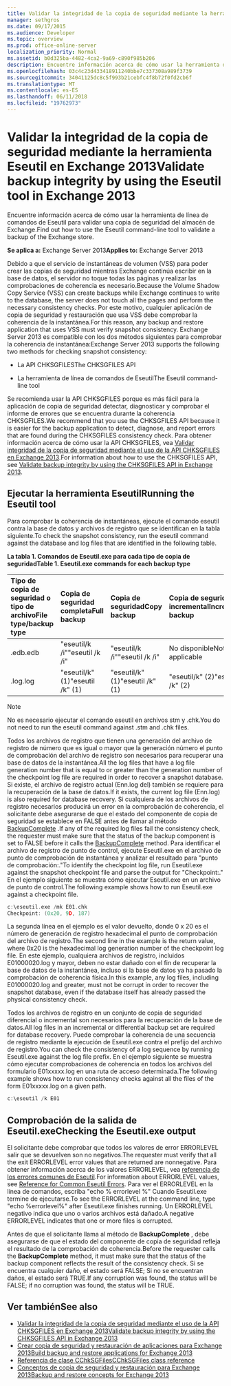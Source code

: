 ```yaml
---
title: Validar la integridad de la copia de seguridad mediante la herramienta Eseutil en Exchange 2013
manager: sethgros
ms.date: 09/17/2015
ms.audience: Developer
ms.topic: overview
ms.prod: office-online-server
localization_priority: Normal
ms.assetid: b0d325ba-4482-4ca2-9a69-c890f985b206
description: Encuentre información acerca de cómo usar la herramienta de línea de comandos de Eseutil para validar una copia de seguridad del almacén de Exchange.
ms.openlocfilehash: 03c4c23d433418911240bbe7c337308a989f3739
ms.sourcegitcommit: 34041125dc8c5f993b21cebfc4f8b72f0fd2cb6f
ms.translationtype: MT
ms.contentlocale: es-ES
ms.lasthandoff: 06/11/2018
ms.locfileid: "19762973"
---
```

#  <a name="validate-backup-integrity-by-using-the-eseutil-tool-in-exchange-2013"></a><span data-ttu-id="ce309-103">Validar la integridad de la copia de seguridad mediante la herramienta Eseutil en Exchange 2013</span><span class="sxs-lookup"><span data-stu-id="ce309-103">Validate backup integrity by using the Eseutil tool in Exchange 2013</span></span>

<span data-ttu-id="ce309-104">Encuentre información acerca de cómo usar la herramienta de línea de comandos de Eseutil para validar una copia de seguridad del almacén de Exchange.</span><span class="sxs-lookup"><span data-stu-id="ce309-104">Find out how to use the Eseutil command-line tool to validate a backup of the Exchange store.</span></span> 
  
<span data-ttu-id="ce309-105">**Se aplica a:** Exchange Server 2013</span><span class="sxs-lookup"><span data-stu-id="ce309-105">**Applies to:** Exchange Server 2013</span></span> 
  
<span data-ttu-id="ce309-106">Debido a que el servicio de instantáneas de volumen (VSS) para poder crear las copias de seguridad mientras Exchange continúa escribir en la base de datos, el servidor no toque todas las páginas y realizar las comprobaciones de coherencia es necesario.</span><span class="sxs-lookup"><span data-stu-id="ce309-106">Because the Volume Shadow Copy Service (VSS) can create backups while Exchange continues to write to the database, the server does not touch all the pages and perform the necessary consistency checks.</span></span> <span data-ttu-id="ce309-107">Por este motivo, cualquier aplicación de copia de seguridad y restauración que usa VSS debe comprobar la coherencia de la instantánea.</span><span class="sxs-lookup"><span data-stu-id="ce309-107">For this reason, any backup and restore application that uses VSS must verify snapshot consistency.</span></span> <span data-ttu-id="ce309-108">Exchange Server 2013 es compatible con los dos métodos siguientes para comprobar la coherencia de instantánea:</span><span class="sxs-lookup"><span data-stu-id="ce309-108">Exchange Server 2013 supports the following two methods for checking snapshot consistency:</span></span> 
  
- <span data-ttu-id="ce309-109">La API CHKSGFILES</span><span class="sxs-lookup"><span data-stu-id="ce309-109">The CHKSGFILES API</span></span>
    
- <span data-ttu-id="ce309-110">La herramienta de línea de comandos de Eseutil</span><span class="sxs-lookup"><span data-stu-id="ce309-110">The Eseutil command-line tool</span></span>
    
<span data-ttu-id="ce309-111">Se recomienda usar la API CHKSGFILES porque es más fácil para la aplicación de copia de seguridad detectar, diagnosticar y comprobar el informe de errores que se encuentra durante la coherencia CHKSGFILES.</span><span class="sxs-lookup"><span data-stu-id="ce309-111">We recommend that you use the CHKSGFILES API because it is easier for the backup application to detect, diagnose, and report errors that are found during the CHKSGFILES consistency check.</span></span> <span data-ttu-id="ce309-112">Para obtener información acerca de cómo usar la API CHKSGFILES, vea [Validar integridad de la copia de seguridad mediante el uso de la API CHKSGFILES en Exchange 2013](how-to-validate-backup-integrity-by-using-the-chksgfiles-api-in-exchange.md).</span><span class="sxs-lookup"><span data-stu-id="ce309-112">For information about how to use the CHKSGFILES API, see [Validate backup integrity by using the CHKSGFILES API in Exchange 2013](how-to-validate-backup-integrity-by-using-the-chksgfiles-api-in-exchange.md).</span></span>
  
## <a name="running-the-eseutil-tool"></a><span data-ttu-id="ce309-113">Ejecutar la herramienta Eseutil</span><span class="sxs-lookup"><span data-stu-id="ce309-113">Running the Eseutil tool</span></span>

<span data-ttu-id="ce309-114">Para comprobar la coherencia de instantáneas, ejecute el comando eseutil contra la base de datos y archivos de registro que se identifican en la tabla siguiente.</span><span class="sxs-lookup"><span data-stu-id="ce309-114">To check the snapshot consistency, run the eseutil command against the database and log files that are identified in the following table.</span></span> 
  
<span data-ttu-id="ce309-115">**La tabla 1. Comandos de Eseutil.exe para cada tipo de copia de seguridad**</span><span class="sxs-lookup"><span data-stu-id="ce309-115">**Table 1. Eseutil.exe commands for each backup type**</span></span>

|<span data-ttu-id="ce309-116">**Tipo de copia de seguridad o tipo de archivo**</span><span class="sxs-lookup"><span data-stu-id="ce309-116">**File type/backup type**</span></span>|<span data-ttu-id="ce309-117">**Copia de seguridad completa**</span><span class="sxs-lookup"><span data-stu-id="ce309-117">**Full backup**</span></span>|<span data-ttu-id="ce309-118">**Copia de seguridad**</span><span class="sxs-lookup"><span data-stu-id="ce309-118">**Copy backup**</span></span>|<span data-ttu-id="ce309-119">**Copia de seguridad incremental**</span><span class="sxs-lookup"><span data-stu-id="ce309-119">**Incremental backup**</span></span>|<span data-ttu-id="ce309-120">**Copia de seguridad diferencial**</span><span class="sxs-lookup"><span data-stu-id="ce309-120">**Differential backup**</span></span>|
|:-----|:-----|:-----|:-----|:-----|
|<span data-ttu-id="ce309-121">.edb</span><span class="sxs-lookup"><span data-stu-id="ce309-121">.edb</span></span>  <br/> |<span data-ttu-id="ce309-122">"eseutil/k /i"</span><span class="sxs-lookup"><span data-stu-id="ce309-122">"eseutil /k /i"</span></span>  <br/> |<span data-ttu-id="ce309-123">"eseutil/k /i"</span><span class="sxs-lookup"><span data-stu-id="ce309-123">"eseutil /k /i"</span></span>  <br/> |<span data-ttu-id="ce309-124">No disponible</span><span class="sxs-lookup"><span data-stu-id="ce309-124">Not applicable</span></span>  <br/> |<span data-ttu-id="ce309-125">No disponible</span><span class="sxs-lookup"><span data-stu-id="ce309-125">Not applicable</span></span>  <br/> |
|<span data-ttu-id="ce309-126">.log</span><span class="sxs-lookup"><span data-stu-id="ce309-126">.log</span></span>  <br/> |<span data-ttu-id="ce309-127">"eseutil/k" (1)</span><span class="sxs-lookup"><span data-stu-id="ce309-127">"eseutil /k" (1)</span></span>  <br/> |<span data-ttu-id="ce309-128">"eseutil/k" (1)</span><span class="sxs-lookup"><span data-stu-id="ce309-128">"eseutil /k" (1)</span></span>  <br/> |<span data-ttu-id="ce309-129">"eseutil/k" (2)</span><span class="sxs-lookup"><span data-stu-id="ce309-129">"eseutil /k" (2)</span></span>  <br/> |<span data-ttu-id="ce309-130">"eseutil/k" (2)</span><span class="sxs-lookup"><span data-stu-id="ce309-130">"eseutil /k" (2)</span></span>  <br/> |
   
> [!NOTE]
> <span data-ttu-id="ce309-131">No es necesario ejecutar el comando eseutil en archivos stm y .chk.</span><span class="sxs-lookup"><span data-stu-id="ce309-131">You do not need to run the eseutil command against .stm and .chk files.</span></span> 
  
<span data-ttu-id="ce309-132">Todos los archivos de registro que tienen una generación del archivo de registro de número que es igual o mayor que la generación número el punto de comprobación del archivo de registro son necesarios para recuperar una base de datos de la instantánea.</span><span class="sxs-lookup"><span data-stu-id="ce309-132">All the log files that have a log file generation number that is equal to or greater than the generation number of the checkpoint log file are required in order to recover a snapshot database.</span></span> <span data-ttu-id="ce309-133">Si existe, el archivo de registro actual (Enn.log del) también se requiere para la recuperación de la base de datos.</span><span class="sxs-lookup"><span data-stu-id="ce309-133">If it exists, the current log file (Enn.log) is also required for database recovery.</span></span> <span data-ttu-id="ce309-134">Si cualquiera de los archivos de registro necesarios producirá un error en la comprobación de coherencia, el solicitante debe asegurarse de que el estado del componente de copia de seguridad se establece en FALSE antes de llamar al método [BackupComplete](http://msdn.microsoft.com/en-us/library/windows/desktop/aa382651%28v=vs.85%29.aspx) .</span><span class="sxs-lookup"><span data-stu-id="ce309-134">If any of the required log files fail the consistency check, the requester must make sure that the status of the backup component is set to FALSE before it calls the [BackupComplete](http://msdn.microsoft.com/en-us/library/windows/desktop/aa382651%28v=vs.85%29.aspx) method.</span></span> <span data-ttu-id="ce309-135">Para identificar el archivo de registro de punto de control, ejecute Eseutil.exe en el archivo de punto de comprobación de instantánea y analizar el resultado para "punto de comprobación:."</span><span class="sxs-lookup"><span data-stu-id="ce309-135">To identify the checkpoint log file, run Eseutil.exe against the snapshot checkpoint file and parse the output for "Checkpoint:."</span></span> <span data-ttu-id="ce309-136">En el ejemplo siguiente se muestra cómo ejecutar Eseutil.exe en un archivo de punto de control.</span><span class="sxs-lookup"><span data-stu-id="ce309-136">The following example shows how to run Eseutil.exe against a checkpoint file.</span></span> 
  
```cpp
c:\eseutil.exe /mk E01.chk
Checkpoint: (0x20, 9D, 187)
```

<span data-ttu-id="ce309-137">La segunda línea en el ejemplo es el valor devuelto, donde 0 x 20 es el número de generación de registro hexadecimal el punto de comprobación del archivo de registro.</span><span class="sxs-lookup"><span data-stu-id="ce309-137">The second line in the example is the return value, where 0x20 is the hexadecimal log generation number of the checkpoint log file.</span></span> <span data-ttu-id="ce309-138">En este ejemplo, cualquiera archivos de registro, incluidos E01000020.log y mayor, deben no estar dañado con el fin de recuperar la base de datos de la instantánea, incluso si la base de datos ya ha pasado la comprobación de coherencia física.</span><span class="sxs-lookup"><span data-stu-id="ce309-138">In this example, any log files, including E01000020.log and greater, must not be corrupt in order to recover the snapshot database, even if the database itself has already passed the physical consistency check.</span></span>
  
<span data-ttu-id="ce309-139">Todos los archivos de registro en un conjunto de copia de seguridad diferencial o incremental son necesarios para la recuperación de la base de datos.</span><span class="sxs-lookup"><span data-stu-id="ce309-139">All log files in an incremental or differential backup set are required for database recovery.</span></span> <span data-ttu-id="ce309-140">Puede comprobar la coherencia de una secuencia de registro mediante la ejecución de Eseutil.exe contra el prefijo del archivo de registro.</span><span class="sxs-lookup"><span data-stu-id="ce309-140">You can check the consistency of a log sequence by running Eseutil.exe against the log file prefix.</span></span> <span data-ttu-id="ce309-141">En el ejemplo siguiente se muestra cómo ejecutar comprobaciones de coherencia en todos los archivos del formulario E01xxxxx.log en una ruta de acceso determinada.</span><span class="sxs-lookup"><span data-stu-id="ce309-141">The following example shows how to run consistency checks against all the files of the form E01xxxxx.log on a given path.</span></span>
  
```cpp
c:\eseutil /k E01
```

## <a name="checking-the-eseutilexe-output"></a><span data-ttu-id="ce309-142">Comprobación de la salida de Eseutil.exe</span><span class="sxs-lookup"><span data-stu-id="ce309-142">Checking the Eseutil.exe output</span></span>

<span data-ttu-id="ce309-143">El solicitante debe comprobar que todos los valores de error ERRORLEVEL salir que se devuelven son no negativos.</span><span class="sxs-lookup"><span data-stu-id="ce309-143">The requester must verify that all the exit ERRORLEVEL error values that are returned are nonnegative.</span></span> <span data-ttu-id="ce309-144">Para obtener información acerca de los valores ERRORLEVEL, vea [referencia de los errores comunes de Eseutil](http://technet.microsoft.com/en-us/library/aa996759%28v=exchg.80%29.aspx).</span><span class="sxs-lookup"><span data-stu-id="ce309-144">For information about ERRORLEVEL values, see [Reference for Common Eseutil Errors](http://technet.microsoft.com/en-us/library/aa996759%28v=exchg.80%29.aspx).</span></span> <span data-ttu-id="ce309-145">Para ver el ERRORLEVEL en la línea de comandos, escriba "echo % errorlevel %" Cuando Eseutil.exe termine de ejecutarse.</span><span class="sxs-lookup"><span data-stu-id="ce309-145">To see the ERRORLEVEL at the command line, type "echo %errorlevel%" after Eseutil.exe finishes running.</span></span> <span data-ttu-id="ce309-146">Un ERRORLEVEL negativo indica que uno o varios archivos está dañado.</span><span class="sxs-lookup"><span data-stu-id="ce309-146">A negative ERRORLEVEL indicates that one or more files is corrupted.</span></span>
  
<span data-ttu-id="ce309-147">Antes de que el solicitante llama al método de **BackupComplete** , debe asegurarse de que el estado del componente de copia de seguridad refleja el resultado de la comprobación de coherencia.</span><span class="sxs-lookup"><span data-stu-id="ce309-147">Before the requester calls the **BackupComplete** method, it must make sure that the status of the backup component reflects the result of the consistency check.</span></span> <span data-ttu-id="ce309-148">Si se encuentra cualquier daño, el estado será FALSE; Si no se encuentran daños, el estado será TRUE.</span><span class="sxs-lookup"><span data-stu-id="ce309-148">If any corruption was found, the status will be FALSE; if no corruption was found, the status will be TRUE.</span></span> 
  
## <a name="see-also"></a><span data-ttu-id="ce309-149">Ver también</span><span class="sxs-lookup"><span data-stu-id="ce309-149">See also</span></span>

- [<span data-ttu-id="ce309-150">Validar la integridad de la copia de seguridad mediante el uso de la API CHKSGFILES en Exchange 2013</span><span class="sxs-lookup"><span data-stu-id="ce309-150">Validate backup integrity by using the CHKSGFILES API in Exchange 2013</span></span>](how-to-validate-backup-integrity-by-using-the-chksgfiles-api-in-exchange.md)
- [<span data-ttu-id="ce309-151">Crear copia de seguridad y restauración de aplicaciones para Exchange 2013</span><span class="sxs-lookup"><span data-stu-id="ce309-151">Build backup and restore applications for Exchange 2013</span></span>](build-backup-and-restore-applications-for-exchange-2013.md)
- [<span data-ttu-id="ce309-152">Referencia de clase CChkSGFiles</span><span class="sxs-lookup"><span data-stu-id="ce309-152">CChkSGFiles class reference</span></span>](cchksgfiles-class-reference.md)
- [<span data-ttu-id="ce309-153">Conceptos de copia de seguridad y restauración para Exchange 2013</span><span class="sxs-lookup"><span data-stu-id="ce309-153">Backup and restore concepts for Exchange 2013</span></span>](backup-and-restore-concepts-for-exchange-2013.md)
    

